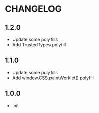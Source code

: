# CHANGELOG


## 1.2.0

* Update some polyfills
* Add TrustedTypes polyfill


## 1.1.0

* Update some polyfills
* Add window.CSS.paintWorklet() polyfill


## 1.0.0

* Init

